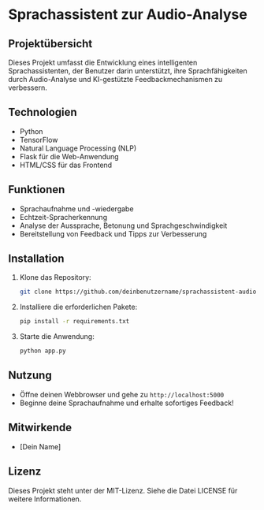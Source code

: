 # Sprachassistent zur Audio-Analyse

## Projektübersicht
Dieses Projekt umfasst die Entwicklung eines intelligenten Sprachassistenten, der Benutzer darin unterstützt, ihre Sprachfähigkeiten durch Audio-Analyse und KI-gestützte Feedbackmechanismen zu verbessern.

## Technologien
- Python
- TensorFlow
- Natural Language Processing (NLP)
- Flask für die Web-Anwendung
- HTML/CSS für das Frontend

## Funktionen
- Sprachaufnahme und -wiedergabe
- Echtzeit-Spracherkennung
- Analyse der Aussprache, Betonung und Sprachgeschwindigkeit
- Bereitstellung von Feedback und Tipps zur Verbesserung

## Installation
1. Klone das Repository:
    ```bash
    git clone https://github.com/deinbenutzername/sprachassistent-audio-analyse.git
    ```
2. Installiere die erforderlichen Pakete:
    ```bash
    pip install -r requirements.txt
    ```
3. Starte die Anwendung:
    ```bash
    python app.py
    ```

## Nutzung
- Öffne deinen Webbrowser und gehe zu `http://localhost:5000`
- Beginne deine Sprachaufnahme und erhalte sofortiges Feedback!

## Mitwirkende
- [Dein Name]

## Lizenz
Dieses Projekt steht unter der MIT-Lizenz. Siehe die Datei LICENSE für weitere Informationen.
